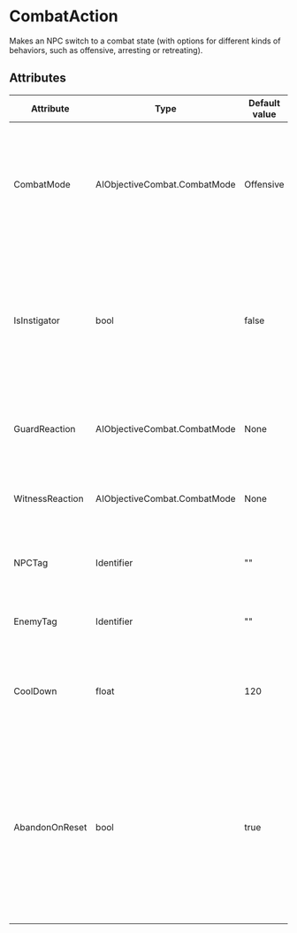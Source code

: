 # CombatAction

Makes an NPC switch to a combat state \(with options for different kinds of behaviors, such as offensive, arresting or retreating\).

## Attributes

| Attribute       | Type                         | Default value | Description                                                                                                                                               |
|-----------------|------------------------------|---------------|-----------------------------------------------------------------------------------------------------------------------------------------------------------|
| CombatMode      | AIObjectiveCombat.CombatMode | Offensive     | What kind of combat mode should the NPC switch to (Defensive, Offensive, Arrest, Retreat, None)?                                                          |
| IsInstigator    | bool                         | false         | Did this NPC start the fight (as an aggressor)? Attacking instigators doesn't reduce reputation or trigger outpost security.                              |
| GuardReaction   | AIObjectiveCombat.CombatMode | None          | How do guards react to this character attacking others?                                                                                                   |
| WitnessReaction | AIObjectiveCombat.CombatMode | None          | How do other NPCs react to this character attacking others?                                                                                               |
| NPCTag          | Identifier                   | ""            | The tag of the NPC to switch to combat mode.                                                                                                              |
| EnemyTag        | Identifier                   | ""            | Tag of the character the NPC should attack.                                                                                                               |
| CoolDown        | float                        | 120           | How long it takes for the NPC to "cool down" (stop attacking).                                                                                            |
| AbandonOnReset  | bool                         | true          | The event actions reset when a GoTo action makes the event jump to a different point. Should the NPC revert back to a normal state when the event resets? |



